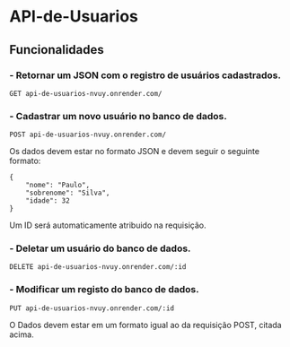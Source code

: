 ﻿# API-de-Usuarios

## Funcionalidades
### - Retornar um JSON com o registro de usuários cadastrados.

`GET api-de-usuarios-nvuy.onrender.com/`

### - Cadastrar um novo usuário no banco de dados.

`POST api-de-usuarios-nvuy.onrender.com/`

Os dados devem estar no formato JSON e devem seguir o seguinte formato:

```
{
    "nome": "Paulo",
    "sobrenome": "Silva",
    "idade": 32
}
```
Um ID será automaticamente atribuido na requisição.

### - Deletar um usuário do banco de dados.

`DELETE api-de-usuarios-nvuy.onrender.com/:id`

### - Modificar um registo do banco de dados.

`PUT api-de-usuarios-nvuy.onrender.com/:id`

O Dados devem estar em um formato igual ao da requisição POST, citada acima.

